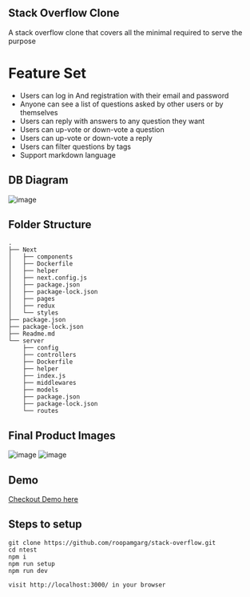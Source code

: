 ## Stack Overflow Clone

A stack overflow clone that covers all the minimal required to serve the purpose

# Feature Set
- Users can log in And registration with their email and password
- Anyone can see a list of questions asked by other users or by themselves
- Users can reply with answers to any question they want
- Users can up-vote or down-vote a question
- Users can up-vote or down-vote a reply
- Users can filter questions by tags
- Support markdown language

## DB Diagram
![image](https://cdn-images-1.medium.com/max/1000/1*IJOH2Xm0M_dIpqGW-W3SHQ.png)


## Folder Structure
```
.
├── Next
│   ├── components
│   ├── Dockerfile
│   ├── helper
│   ├── next.config.js
│   ├── package.json
│   ├── package-lock.json
│   ├── pages
│   ├── redux
│   └── styles
├── package.json
├── package-lock.json
├── Readme.md
└── server
    ├── config
    ├── controllers
    ├── Dockerfile
    ├── helper
    ├── index.js
    ├── middlewares
    ├── models
    ├── package.json
    ├── package-lock.json
    └── routes
```

## Final Product Images
![image](https://cdn-images-1.medium.com/max/1500/1*DjGWYYmt-ZFTM0dpK-aNNA.png)
![image](https://cdn-images-1.medium.com/max/1500/1*F86Q0tD1WjnJ-a5cMIwdKQ.png)


## Demo
[Checkout Demo here](https://stack-overflow-1di516p32.vercel.app/)

## Steps to setup

```
git clone https://github.com/roopamgarg/stack-overflow.git
cd ntest
npm i
npm run setup
npm run dev

visit http://localhost:3000/ in your browser
```